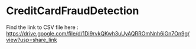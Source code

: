 # CreditCardFraudDetection
Find the link to CSV file here :
https://drive.google.com/file/d/1Di9rvkQKwh3uUyAQRROmNnh6iGn7On9g/view?usp=share_link
